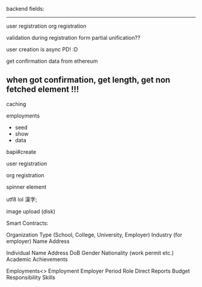 backend fields:

---

user registration
org registration


validation during registration
form partial unification??

user creation is async PD! :D

get confirmation data from ethereum

when got confirmation, get length, get non fetched element
!!!
---

caching

employments
- seed
- show
- data

bapi#create

user registration

org registration

spinner element

utf8 lol
漢字;

image upload (disk)








Smart Contracts:

Organization
  Type (School, College, University, Employer)
  Industry (for employer)
  Name
  Address

Individual
  Name
  Address
  DoB
  Gender
  Nationality (work permit etc.)
  Academic Achievements

  Employments<>
  Employment
    Employer
    Period
    Role
    Direct Reports
    Budget Responsibility
    Skills
